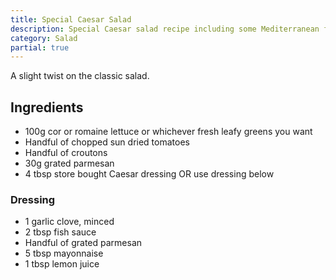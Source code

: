 ```yaml
---
title: Special Caesar Salad
description: Special Caesar salad recipe including some Mediterranean flavours
category: Salad
partial: true
---
```


A slight twist on the classic salad.

## Ingredients

- 100g cor or romaine lettuce or whichever fresh leafy greens you want
- Handful of chopped sun dried tomatoes
- Handful of croutons
- 30g grated parmesan
- 4 tbsp store bought Caesar dressing OR use dressing below

### Dressing

- 1 garlic clove, minced
- 2 tbsp fish sauce
- Handful of grated parmesan
- 5 tbsp mayonnaise
- 1 tbsp lemon juice
